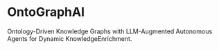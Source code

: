 # OntoGraphAI
Ontology-Driven Knowledge Graphs with LLM-Augmented Autonomous Agents for Dynamic KnowledgeEnrichment.
